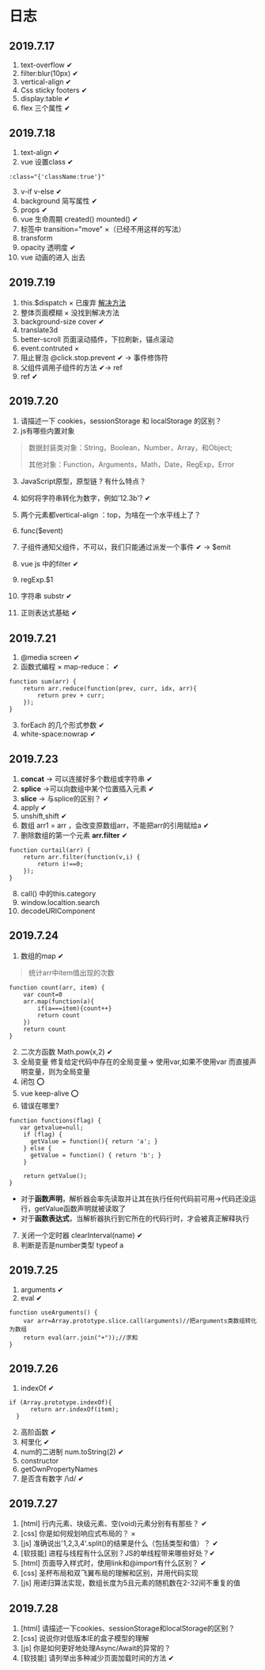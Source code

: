 # 日志
## 2019.7.17
1. text-overflow ✔
2. filter:blur(10px) ✔
3. vertical-align ✔
4. Css sticky footers  ✔
5. display:table ✔
6. flex 三个属性 ✔

## 2019.7.18
1. text-align ✔
2. vue 设置class ✔ 
  ```
  :class="{'className:true'}"
  ```
3. v-if v-else ✔
4. background 简写属性 ✔
5. props ✔
6. vue 生命周期 created() mounted() ✔
7. 标签中 transition="move"  ×（已经不用这样的写法）
8. transform 
9. opacity  透明度 ✔
10. vue 动画的进入 出去

## 2019.7.19
1. this.$dispatch  × 已废弃 [解决方法](https://my.oschina.net/u/3986411/blog/2966481)
2. 整体页面模糊 × 没找到解决方法
3. background-size cover ✔
4. translate3d 
5. better-scroll 页面滚动插件，下拉刷新，锚点滚动
6. event.contruted × 
7. 阻止冒泡 @click.stop.prevent ✔ -> 事件修饰符
8. 父组件调用子组件的方法 ✔-> ref
9. ref ✔

## 2019.7.20
1. 请描述一下 cookies，sessionStorage 和 localStorage 的区别？
2. js有哪些内置对象

> 数据封装类对象：String，Boolean，Number，Array，和Object;
> 
> 其他对象：Function，Arguments，Math，Date，RegExp，Error

3. JavaScript原型，原型链 ? 有什么特点？
4. 如何将字符串转化为数字，例如'12.3b'?  ✔

5. 两个元素都vertical-align ：top，为啥在一个水平线上了？ 
6. func($event) 
7. 子组件通知父组件，不可以，我们只能通过派发一个事件 ✔ -> $emit
8. vue js 中的filter ✔
9. regExp.$1 
10. 字符串 substr ✔
11. 正则表达式基础 ✔

## 2019.7.21
1. @media screen  ✔
2. 函数式编程 × map-reduce： ✔
```
function sum(arr) {
    return arr.reduce(function(prev, curr, idx, arr){
        return prev + curr;
    });
}
```
3. forEach 的几个形式参数 ✔
4. white-space:nowrap  ✔

## 2019.7.23
1. **concat** -> 可以连接好多个数组或字符串 ✔
2. **splice** ->可以向数组中某个位置插入元素 ✔
3. **slice** -> 与splice的区别？ ✔
4. apply  ✔
5. unshift,shift ✔
6. 数组 arr1 = arr ，会改变原数组arr，不能把arr的引用赋给a ✔
7. 删除数组的第一个元素 **arr.filter**   ✔
```
function curtail(arr) {
    return arr.filter(function(v,i) {
        return i!==0;
    });
}
```
8. call() 中的this.category
9. window.localtion.search
10. decodeURIComponent

## 2019.7.24
1. 数组的map  ✔
> 统计arr中item值出现的次数
```
function count(arr, item) {
    var count=0
    arr.map(function(a){
        if(a===item){count++}
        return count
    })
    return count
}
```
2. 二次方函数 Math.pow(x,2)  ✔
3. 全局变量
修复给定代码中存在的全局变量-> 使用var,如果不使用var 而直接声明变量，则为全局变量
4. 闭包 ⭕
5. vue keep-alive ⭕
6. 错误在哪里? 
```
function functions(flag) {
   var getvalue=null;
    if (flag) {
      getValue = function(){ return 'a'; }
    } else {
      getValue = function() { return 'b'; }
    }

    return getValue();
}
```
- 对于**函数声明**，解析器会率先读取并让其在执行任何代码前可用->代码还没运行，getValue函数声明就被读取了
- 对于**函数表达式**，当解析器执行到它所在的代码行时，才会被真正解释执行
7. 关闭一个定时器  clearInterval(name) ✔
8. 判断是否是number类型 typeof a

## 2019.7.25
1. arguments ✔
2. eval ✔
```
function useArguments() {
    var arr=Array.prototype.slice.call(arguments)//把arguments类数组转化为数组
    return eval(arr.join("+"));//求和
}
```

## 2019.7.26
1. indexOf  ✔
``` 
if (Array.prototype.indexOf){
      return arr.indexOf(item);
  }
```
2. 高阶函数  ✔
3. 柯里化 ✔
4. num的二进制 num.toString(2)  ✔
5. constructor 
6. getOwnPropertyNames 
7. 是否含有数字 /\d/  ✔

## 2019.7.27
1. [html] 行内元素、块级元素、空(void)元素分别有有那些？ ✔
2. [css] 你是如何规划响应式布局的？ ×
3. [js] 准确说出'1,2,3,4'.split()的结果是什么（包括类型和值）？ ✔
4. [软技能] 进程与线程有什么区别？JS的单线程带来哪些好处？✔
5. [html] 页面导入样式时，使用link和@import有什么区别？ ✔
6. [css] 圣杯布局和双飞翼布局的理解和区别，并用代码实现
7. [js] 用递归算法实现，数组长度为5且元素的随机数在2-32间不重复的值

## 2019.7.28
1. [html] 请描述一下cookies、sessionStorage和localStorage的区别？ 
2. [css] 说说你对低版本IE的盒子模型的理解
3. [js] 你是如何更好地处理Async/Await的异常的？  
4. [软技能] 请列举出多种减少页面加载时间的方法 ✔